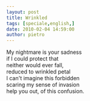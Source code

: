 ```yaml
---
layout: post
title: Wrinkled
tags: [speciale,english,]
date: 2010-02-04 14:59:00
author: pietro
---
```

My nightmare is your sadness<br/>if I could protect that<br/>neither would ever fall,<br/>reduced to wrinkled petal<br/>I can't imagine this forbidden<br/>scaring my sense of invasion<br/>help you out, of this confusion.
